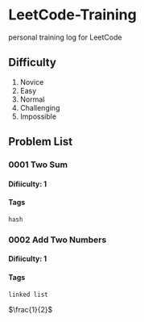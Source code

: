 # LeetCode-Training
personal training log for LeetCode

## Difficulty
1. Novice
2. Easy
3. Normal
4. Challenging
5. Impossible

## Problem List

### 0001 Two Sum
#### Difiiculty: 1
#### Tags
`hash`

### 0002 Add Two Numbers
#### Difiiculty: 1
#### Tags
`linked list`

$\frac{1}{2}$
